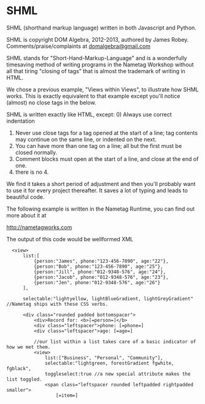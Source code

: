 SHML
====

SHML (shorthand markup language) written in both Javascript and Python.

SHML is copyright DOM Algebra, 2012-2013, authored by James Robey. Comments/praise/complaints at domalgebra@gmail.com

SHML stands for "Short-Hand-Markup-Language" and is a wonderfully timesaving
method of writing programs in the Nametag Workshop without all that tiring 
"closing of tags" that is almost the trademark of writing in HTML.

We chose a previous example, "Views within Views", to illustrate how SHML works.
This is exactly equivalent to that example except you'll notice (almost) no
close tags in the below. 

SHML is written exactly like HTML, except:
   0) Always use correct indentation
   1) Never use close tags for a tag opened at the start of a line; 
      tag contents may continue on the same line, or indented on the next.
   2) You can have more than one tag on a line; all but the first must be closed normally.
   3) Comment blocks must open at the start of a line, and close at the end of one.
   4) there is no 4.

We find it takes a short period of adjustment and then you'll probably 
want to use it for every project thereafter. It saves a lot of typing and 
leads to beautiful code.

The following example is written in the Nametag Runtime, you can find out more about it at 

http://nametagworks.com

The output of this code would be wellformed XML 

      <view>
          list:[
              {person:"James", phone:"123-456-7890", age:"22"},
              {person:"Bob", phone:"123-456-7890", age:"25"},
              {person:"Jill", phone:"012-9348-576", age:"24"},
              {person:"Jacob", phone:"012-9348-576", age:"23"},
              {person:"Jen", phone:"012-9348-576", age:"26"}
          ],
          
          selectable:"lightyellow, lightBlueGradient, lightGreyGradient" //Nametag ships with these CSS verbs.
          
          <div class="rounded padded bottomspacer">
              <div>Record for: <b>[=person=]</b>
              <div class="leftspacer">phone: [=phone=]
              <div class="leftspacer">age: [=age=]
              
              //our list within a list takes care of a basic indicator of how we met them.
              <view>
                  list:["Business", "Personal", "Community"],
                  selectable:"lightgreen, forestGradient fgwhite, fgblack",
                  toggleselect:true //a new special attribute makes the list toggled.
                  <span class="leftspacer rounded leftpadded rightpadded smaller">
                      [=item=]
                
                
